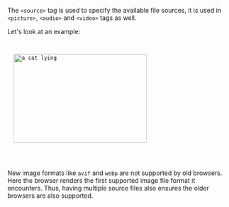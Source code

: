 The `<source>` tag is used to specify
the available file sources, it is used in
`<picture>`, `<audio>` and `<video>`
tags as well.

Let's look at an example:

<codeblock language="html" type="lesson">
<code>
<picture>
  <img
  src="https://ik.imagekit.io/d9mvewbju/Course/BigbinaryAcademy/cat-image_UWjT0OwWf.jpg"
  alt="a cat lying"
  width="300"
  height="200"
  loading="lazy"
  decoding="async">
  <source srcset="https://ik.imagekit.io/d9mvewbju/Course/BigbinaryAcademy/cat-image_6-z1w9nxo.avif" type="image/avif">
  <source srcset="https://ik.imagekit.io/d9mvewbju/Course/BigbinaryAcademy/cat-image_UWjT0OwWf.jpg" type="image/webp">
</picture>
</code>
</codeblock>

New image formats like `avif` and
`webp` are not supported by old
browsers. Here
the browser renders the first
supported image file format it
encounters. Thus, having multiple source
files also ensures the older browsers
are also supported.
